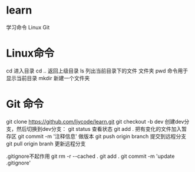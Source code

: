 # learn
学习命令 Linux Git
# Linux命令
cd  进入目录
cd  ..    返回上级目录
ls  列出当前目录下的文件 文件夹
pwd  命令用于显示当前目录
mkdir  新建一个文件夹
# Git 命令
git clone https://github.com/ljycode/learn.git 
 git checkout -b dev 创建dev分支，然后切换到dev分支：
git status  查看状态
git add . 把有变化的文件加入暂存区
git commit -m '注释信息'  做版本
git push origin branch  提交到远程分支
git pull origin branh   更新远程分支



.gitignore不起作用
git rm -r --cached .
git add .
git commit -m 'update .gitignore'